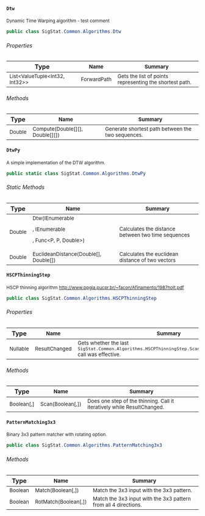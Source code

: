 #### `Dtw`

<sub>Dynamic Time Warping algorithm - test comment</sub>
```csharp
public class SigStat.Common.Algorithms.Dtw

```

###### Properties

| Type</sub> | <sub>Name</sub> | <sub>Summary</sub> | 
| --- | --- | --- | 
| <sub>List<ValueTuple<Int32, Int32>></sub> | <sub>ForwardPath</sub> | <sub>Gets the list of points representing the shortest path.</sub> | 


###### Methods

| Type</sub> | <sub>Name</sub> | <sub>Summary</sub> | 
| --- | --- | --- | 
| <sub>Double</sub> | <sub>Compute(Double[][], Double[][])</sub> | <sub>Generate shortest path between the two sequences.</sub> | 


#### `DtwPy`

<sub>A simple implementation of the DTW algorithm.</sub>
```csharp
public static class SigStat.Common.Algorithms.DtwPy

```

###### Static Methods

| Type</sub> | <sub>Name</sub> | <sub>Summary</sub> | 
| --- | --- | --- | 
| <sub>Double</sub> | <sub>Dtw(IEnumerable<P>, IEnumerable<P>, Func<P, P, Double>)</sub> | <sub>Calculates the distance between two time sequences</sub> | 
| <sub>Double</sub> | <sub>EuclideanDistance(Double[], Double[])</sub> | <sub>Calculates the euclidean distance of two vectors</sub> | 


#### `HSCPThinningStep`

<sub>HSCP thinning algorithm  http://www.ppgia.pucpr.br/~facon/Afinamento/1987holt.pdf</sub>
```csharp
public class SigStat.Common.Algorithms.HSCPThinningStep

```

###### Properties

| Type</sub> | <sub>Name</sub> | <sub>Summary</sub> | 
| --- | --- | --- | 
| <sub>Nullable<Boolean></sub> | <sub>ResultChanged</sub> | <sub>Gets whether the last `SigStat.Common.Algorithms.HSCPThinningStep.Scan(System.Boolean[0:,0:])` call was effective.</sub> | 


###### Methods

| Type</sub> | <sub>Name</sub> | <sub>Summary</sub> | 
| --- | --- | --- | 
| <sub>Boolean[,]</sub> | <sub>Scan(Boolean[,])</sub> | <sub>Does one step of the thinning. Call it iteratively while ResultChanged.</sub> | 


#### `PatternMatching3x3`

<sub>Binary 3x3 pattern matcher with rotating option.</sub>
```csharp
public class SigStat.Common.Algorithms.PatternMatching3x3

```

###### Methods

| Type</sub> | <sub>Name</sub> | <sub>Summary</sub> | 
| --- | --- | --- | 
| <sub>Boolean</sub> | <sub>Match(Boolean[,])</sub> | <sub>Match the 3x3 input with the 3x3 pattern.</sub> | 
| <sub>Boolean</sub> | <sub>RotMatch(Boolean[,])</sub> | <sub>Match the 3x3 input with the 3x3 pattern from all 4 directions.</sub> | 


